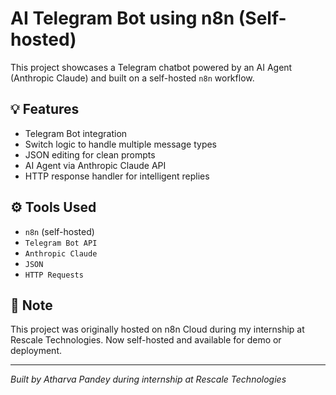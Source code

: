 # AI Telegram Bot using n8n (Self-hosted)

This project showcases a Telegram chatbot powered by an AI Agent (Anthropic Claude) and built on a self-hosted `n8n` workflow.

## 💡 Features
- Telegram Bot integration
- Switch logic to handle multiple message types
- JSON editing for clean prompts
- AI Agent via Anthropic Claude API
- HTTP response handler for intelligent replies

## ⚙️ Tools Used
- `n8n` (self-hosted)
- `Telegram Bot API`
- `Anthropic Claude`
- `JSON`
- `HTTP Requests`

## 🚀 Note
This project was originally hosted on n8n Cloud during my internship at Rescale Technologies. Now self-hosted and available for demo or deployment.

---

*Built by Atharva Pandey during internship at Rescale Technologies*
